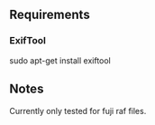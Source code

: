 ## Requirements

### ExifTool
sudo apt-get install exiftool

## Notes

Currently only tested for fuji raf files.